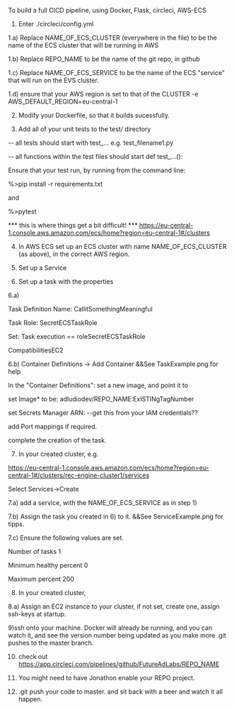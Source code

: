 To build a full CICD pipeline, using Docker, Flask, circleci, AWS-ECS

1) Enter ./circleci/config.yml

1.a) Replace NAME_OF_ECS_CLUSTER (everywhere in the file) to be the name of the ECS cluster that will be running in AWS

1.b) Replace REPO_NAME to be the name of the git repo, in github

1.c) Replace NAME_OF_ECS_SERVICE to be the name of the ECS "service" that will run on the EVS cluster.

1.d) ensure that your AWS region is set to that of the CLUSTER
-e AWS_DEFAULT_REGION=eu-central-1   

2) Modify your Dockerfile, so that it builds sucessfully.

3) Add all of your unit tests to the test/ directory

  -- all tests should start with test_... e.g. test_filename1.py

  -- all functions within the test files should start def test_...():

  Ensure that your test run, by running from the command line:
  
  %>pip install -r requirements.txt
  
  and
  
  %>pytest



*** this is where things get a bit difficult! ***
https://eu-central-1.console.aws.amazon.com/ecs/home?region=eu-central-1#/clusters

4) In AWS ECS set up an ECS cluster with name NAME_OF_ECS_CLUSTER (as above), in the correct AWS region.

5) Set up a Service

6) Set up a task with the properties 

6.a)

Task Definition Name: CallitSomethingMeaningful

Task Role: SecretECSTaskRole

Set: Task execution == roleSecretECSTaskRole

CompatibilitiesEC2



6.b) Container Definitions -> Add Container  &&See TaskExample.png for help

In the "Container Definitions": set a new image, and point it to  

set Image*  to be:  adludiodev/REPO_NAME:ExISTINgTagNumber

set Secrets Manager ARN: --get this from your IAM credentials??

add Port mappings if required. 

complete the creation of the task.

7) In your created cluster, e.g. 

https://eu-central-1.console.aws.amazon.com/ecs/home?region=eu-central-1#/clusters/rec-engine-cluster1/services

Select Services->Create

7.a) add a service, with the NAME_OF_ECS_SERVICE as in step 1)

7.b) Assign the task you created in 6) to it. &&See ServiceExample.png for tipps.

7.c) Ensure the following values are set.

Number of tasks 1

Minimum healthy percent 0

Maximum percent 200


8) In your created cluster,  

8.a) Assign an EC2 instance to your cluster, if not set, create one, assign ssh-keys at startup.


9)ssh onto your machine. Docker will already be running, and you can watch it, and see the version number being updated as you make more .git pushes to the master branch.

10) check out https://app.circleci.com/pipelines/github/FutureAdLabs/REPO_NAME

11) You might need to have Jonathon enable your REPO project.

12) .git push your code to master. and sit back with a beer and watch it all happen.

